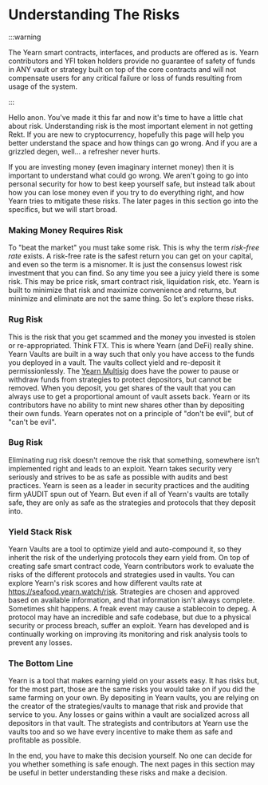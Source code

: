 # Understanding The Risks

:::warning

The Yearn smart contracts, interfaces, and products are offered as is. Yearn contributors and YFI token holders provide no guarantee of safety of funds in ANY vault or strategy built on top of the core contracts and will not compensate users for any critical failure or loss of funds resulting from usage of the system.

:::

Hello anon. You've made it this far and now it's time to have a little chat about risk. Understanding risk is the most important element in not getting Rekt. If you are new to cryptocurrency, hopefully this page will help you better understand the space and how things can go wrong. And if you are a grizzled degen, well... a refresher never hurts.

If you are investing money (even imaginary internet money) then it is important to understand what could go wrong. We aren't going to go into personal security for how to best keep yourself safe, but instead talk about how you can lose money even if you try to do everything right, and how Yearn tries to mitigate these risks. The later pages in this section go into the specifics, but we will start broad.

### Making Money Requires Risk

To "beat the market" you must take some risk. This is why the term *risk-free rate* exists. A risk-free rate is the safest return you can get on your capital, and even so the term is a misnomer. It is just the consensus lowest risk investment that you can find. So any time you see a juicy yield there is some risk. This may be price risk, smart contract risk, liquidation risk, etc. Yearn is built to minimize that risk and maximize convenience and returns, but minimize and eliminate are not the same thing. So let's explore these risks.

### Rug Risk

This is the risk that you get scammed and the money you invested is stolen or re-appropriated. Think FTX. This is where Yearn (and DeFi) really shine. Yearn Vaults are built in a way such that only you have access to the funds you deployed in a vault. The vaults collect yield and re-deposit it permissionlessly. The [Yearn Multisig](../../security/multisig) does have the power to pause or withdraw funds from strategies to protect depositors, but cannot be removed. When you deposit, you get shares of the vault that you can always use to get a proportional amount of vault assets back. Yearn or its contributors have no ability to mint new shares other than by depositing their own funds. Yearn operates not on a principle of "don't be evil", but of "can't be evil".

### Bug Risk

Eliminating rug risk doesn't remove the risk that something, somewhere isn’t implemented right and leads to an exploit. Yearn takes security very seriously and strives to be as safe as possible with audits and best practices. Yearn is seen as a leader in security practices and the auditing firm yAUDIT spun out of Yearn. But even if all of Yearn's vaults are totally safe, they are only as safe as the strategies and protocols that they deposit into.

### Yield Stack Risk

Yearn Vaults are a tool to optimize yield and auto-compound it, so they inherit the risk of the underlying protocols they earn yield from. On top of creating safe smart contract code, Yearn contributors work to evaluate the risks of the different protocols and strategies used in vaults. You can explore Yearn's risk scores and how different vaults rate at https://seafood.yearn.watch/risk. Strategies are chosen and approved based on available information, and that information isn't always complete. Sometimes shit happens. A freak event may cause a stablecoin to depeg. A protocol may have an incredible and safe codebase, but due to a physical security or process breach, suffer an exploit. Yearn has developed and is continually working on improving its monitoring and risk analysis tools to prevent any losses.

### The Bottom Line

Yearn is a tool that makes earning yield on your assets easy. It has risks but, for the most part, those are the same risks you would take on if you did the same farming on your own. By depositing in Yearn vaults, you are relying on the creator of the strategies/vaults to manage that risk and provide that service to you. Any losses or gains within a vault are socialized across all depositors in that vault. The strategists and contributors at Yearn use the vaults too and so we have every incentive to make them as safe and profitable as possible.

In the end, you have to make this decision yourself. No one can decide for you whether something is safe enough. The next pages in this section may be useful in better understanding these risks and make a decision.
